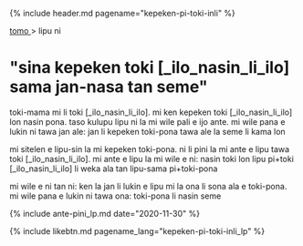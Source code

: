 {% include header.md pagename="kepeken-pi-toki-inli" %}

[<span class="lp">tomo </span>](https://joelthomastr.github.io/tokipona/README_lp) > <span class="lp">lipu ni </span>

# <span class="lp">"sina kepeken toki [_ilo_nasin_li_ilo] sama jan-nasa tan seme" </span>

<span class="lp">toki-mama mi li toki [_ilo_nasin_li_ilo]. mi ken kepeken toki [_ilo_nasin_li_ilo] lon nasin pona. taso kulupu lipu ni la mi wile pali e ijo ante. mi wile pana e lukin ni tawa jan ale: jan li kepeken toki-pona tawa ale la seme li kama lon </span>

<span class="lp">mi sitelen e lipu-sin la mi kepeken toki-pona. ni li pini la mi ante e lipu tawa toki [_ilo_nasin_li_ilo]. mi ante e lipu la mi wile e ni: nasin toki lon lipu pi+toki [_ilo_nasin_li_ilo] li weka ala tan lipu-sama pi+toki-pona </span>

<span class="lp">mi wile e ni tan ni: ken la jan li lukin e lipu mi la ona li sona ala e toki-pona. mi wile pana e lukin ni tawa ona: toki-pona li nasin seme </span>

{% include ante-pini_lp.md date="2020-11-30" %}

{% include likebtn.md pagename_lang="kepeken-pi-toki-inli_lp" %}
